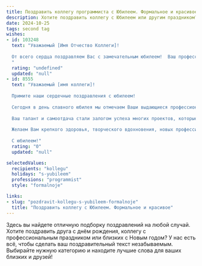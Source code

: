 ```yaml
---
title: Поздравить коллегу программиста с Юбилеем. Формальное и красивое
description: Хотите поздравить коллегу с Юбилеем или другим праздником? Наш ИИ создаст незабываемое поздравление, а вы обязательно выделитесь среди других.  
date: 2024-10-25
tags: second tag
wishes:
- id: 103248
  text: "Уважаемый [Имя Отчество Коллеги]!
  
  От всего сердца поздравляем Вас с замечательным юбилеем!  Ваш профессионализм и вклад в развитие нашей команды как программиста высоко ценятся.  Желаем Вам крепкого здоровья, новых творческих успехов, интересных задач и благополучия во всех сферах жизни. Пусть каждый день приносит радость и удовлетворение от работы, а  лишь вдохновение и яркие перспективы. С юбилеем!
  "
  rating: "undefined"
  updated: "null"
- id: 8555
  text: "Уважаемый [имя коллеги]!
  
  Примите наши сердечные поздравления с юбилеем!
  
  Сегодня в день славного юбилея мы отмечаем Ваши выдающиеся профессиональные достижения и вклад в развитие нашей отрасли. На протяжении многих лет Вы демонстрируете исключительные знания и навыки в области программирования, постоянно совершенствуясь и повышая свою квалификацию.
  
  Ваш талант и самоотдача стали залогом успеха многих проектов, которые принесли пользу нашей компании и всему информационному сообществу. Мы высоко ценим Ваш профессионализм, преданность делу и готовность делиться своим опытом с коллегами.
  
  Желаем Вам крепкого здоровья, творческого вдохновения, новых профессиональных высот и только приятных жизненных моментов. Пусть рядом с Вами всегда будут верные друзья, любящая семья и благополучие.
  
  С юбилеем!"
  rating: "0"
  updated: "null"

selectedValues:
  recipients: "kollegu"
  holidays: "s-yubileem"
  professions: "programmist"
  style: "formalnoje"

links:
- slug: "pozdravit-kollegu-s-yubileem-formalnoje"
  title: "Поздравить коллегу с Юбилеем. Формальное и красивое"
---
```


Здесь вы найдете отличную подборку поздравлений на любой случай. 
Хотите поздравить друга с днём рождения, коллегу с профессиональным праздником или близких с Новым годом? У нас есть всё, чтобы сделать ваш поздравительный текст незабываемым. Выбирайте нужную категорию и находите лучшие слова для ваших близких и друзей!
